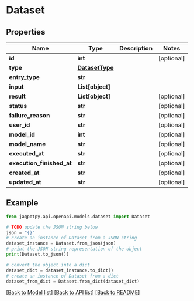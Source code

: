 # Dataset


## Properties

Name | Type | Description | Notes
------------ | ------------- | ------------- | -------------
**id** | **int** |  | [optional] 
**type** | [**DatasetType**](DatasetType.md) |  | 
**entry_type** | **str** |  | 
**input** | **List[object]** |  | 
**result** | **List[object]** |  | [optional] 
**status** | **str** |  | [optional] 
**failure_reason** | **str** |  | [optional] 
**user_id** | **str** |  | [optional] 
**model_id** | **int** |  | [optional] 
**model_name** | **str** |  | [optional] 
**executed_at** | **str** |  | [optional] 
**execution_finished_at** | **str** |  | [optional] 
**created_at** | **str** |  | [optional] 
**updated_at** | **str** |  | [optional] 

## Example

```python
from jaqpotpy.api.openapi.models.dataset import Dataset

# TODO update the JSON string below
json = "{}"
# create an instance of Dataset from a JSON string
dataset_instance = Dataset.from_json(json)
# print the JSON string representation of the object
print(Dataset.to_json())

# convert the object into a dict
dataset_dict = dataset_instance.to_dict()
# create an instance of Dataset from a dict
dataset_from_dict = Dataset.from_dict(dataset_dict)
```
[[Back to Model list]](../README.md#documentation-for-models) [[Back to API list]](../README.md#documentation-for-api-endpoints) [[Back to README]](../README.md)


